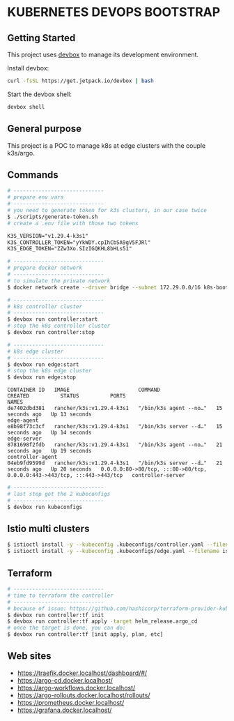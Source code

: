 # KUBERNETES DEVOPS BOOTSTRAP

## Getting Started
This project uses [devbox](https://github.com/jetpack-io/devbox) to manage its development environment.

Install devbox:
```sh
curl -fsSL https://get.jetpack.io/devbox | bash
```

Start the devbox shell:
```sh 
devbox shell
```

## General purpose

This project is a POC to manage k8s at edge clusters with the couple k3s/argo.

## Commands

```sh
# -----------------------------
# prepare env vars
# -----------------------------
# you need to generate token for k3s clusters, in our case twice
$ ./scripts/generate-token.sh
# create a .env file with those two tokens
```

```txt
K3S_VERSION="v1.29.4-k3s1"
K3S_CONTROLLER_TOKEN="yYkWDY.cpIhCbSA9gV5FJRl"
K3S_EDGE_TOKEN="ZZw3Xo.SIzIGQKHL8bHLs51"
```

```sh
# -----------------------------
# prepare docker network
# -----------------------------
# to simulate the private network
$ docker network create --driver bridge --subnet 172.29.0.0/16 k8s-bootstrap
```

```sh
# -----------------------------
# k8s controller cluster
# -----------------------------
$ devbox run controller:start
# stop the k8s controller cluster
$ devbox run controller:stop
```

```sh
# -----------------------------
# k8s edge cluster
# -----------------------------
$ devbox run edge:start
# stop the k8s edge cluster
$ devbox run edge:stop
```

```
CONTAINER ID   IMAGE                      COMMAND                  CREATED          STATUS          PORTS                                                                      NAMES
de7402dbd381   rancher/k3s:v1.29.4-k3s1   "/bin/k3s agent --no…"   15 seconds ago   Up 13 seconds                                                                              edge-agent
e8b98f73c3cf   rancher/k3s:v1.29.4-k3s1   "/bin/k3s server --d…"   15 seconds ago   Up 14 seconds                                                                              edge-server
8781698f2fdb   rancher/k3s:v1.29.4-k3s1   "/bin/k3s agent --no…"   21 seconds ago   Up 19 seconds                                                                              controller-agent
04eb9fd9599d   rancher/k3s:v1.29.4-k3s1   "/bin/k3s server --d…"   21 seconds ago   Up 20 seconds   0.0.0.0:80->80/tcp, :::80->80/tcp, 0.0.0.0:443->443/tcp, :::443->443/tcp   controller-server
```

```sh
# -----------------------------
# last step get the 2 kubeconfigs
# -----------------------------
$ devbox run kubeconfigs
```

## Istio multi clusters

```sh
$ istioctl install -y --kubeconfig .kubeconfigs/controller.yaml --filename istio/controller.yaml
$ istioctl install -y --kubeconfig .kubeconfigs/edge.yaml --filename istio/edge.yaml
```

## Terraform

```sh
# -----------------------------
# time to terraform the controller
# -----------------------------
# because of issue: https://github.com/hashicorp/terraform-provider-kubernetes/issues/1583
$ devbox run controller:tf init
$ devbox run controller:tf apply -target helm_release.argo_cd
# once the target is done, you can do:
$ devbox run controller:tf [init apply, plan, etc]
```

## Web sites

* https://traefik.docker.localhost/dashboard/#/
* https://argo-cd.docker.localhost/
* https://argo-workflows.docker.localhost/
* https://argo-rollouts.docker.localhost/rollouts/
* https://prometheus.docker.localhost/
* https://grafana.docker.localhost/